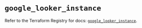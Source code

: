 # `google_looker_instance`

Refer to the Terraform Registry for docs: [`google_looker_instance`](https://registry.terraform.io/providers/hashicorp/google-beta/6.50.0/docs/resources/google_looker_instance).
